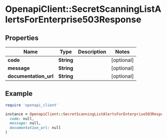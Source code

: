 # OpenapiClient::SecretScanningListAlertsForEnterprise503Response

## Properties

| Name | Type | Description | Notes |
| ---- | ---- | ----------- | ----- |
| **code** | **String** |  | [optional] |
| **message** | **String** |  | [optional] |
| **documentation_url** | **String** |  | [optional] |

## Example

```ruby
require 'openapi_client'

instance = OpenapiClient::SecretScanningListAlertsForEnterprise503Response.new(
  code: null,
  message: null,
  documentation_url: null
)
```

